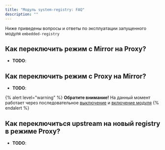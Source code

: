 ```yaml
---
title: "Модуль system-registry: FAQ"
description: ""
---
```


Ниже приведены вопросы и ответы по эксплуатации запущенного модуля `embedded-registry`

## Как переключить режим с Mirror на Proxy?

- **TODO**:

## Как переключить режим с Proxy на Mirror?

- **TODO**:

{% alert level="warning" %}
**Обратите внимание!** На данный момент работает через последовательное [выключение](./examples.html#%D0%B2%D1%8B%D0%BA%D0%BB%D1%8E%D1%87%D0%B5%D0%BD%D0%B8%D0%B5-%D0%BC%D0%BE%D0%B4%D1%83%D0%BB%D1%8F) и [включение модуля](./examples.html#%D0%B7%D0%B0%D0%BF%D1%83%D1%81%D0%BA-mirror-%D1%80%D0%B5%D0%B6%D0%B8%D0%BC%D0%B0-%D0%BD%D0%B0-%D0%B7%D0%B0%D0%BF%D1%83%D1%89%D0%B5%D0%BD%D0%BD%D0%BE%D0%BC-%D0%BA%D0%BB%D0%B0%D1%81%D1%82%D0%B5%D1%80%D0%B5)
{% endalert %}

## Как переключиться upstream на новый registry в режиме Proxy?

- **TODO**:
